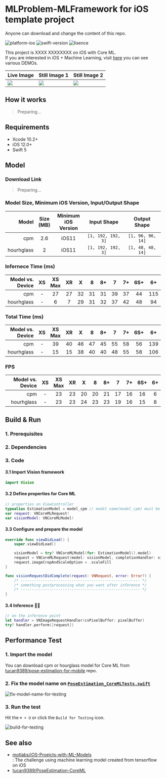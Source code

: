 # MLProblem-MLFramework for iOS template project

Anyone can download and change the content of this repo.

![platform-ios](https://img.shields.io/badge/platform-ios-lightgrey.svg)
![swift-version](https://img.shields.io/badge/swift-5.0-red.svg)
![lisence](https://img.shields.io/badge/license-MIT-black.svg)

This project is XXXX XXXXXXXX on iOS with Core ML.<br>If you are interested in iOS + Machine Learning, visit [here](https://github.com/motlabs/iOS-Proejcts-with-ML-Models) you can see various DEMOs.<br>

| Live Image         | Still Image 1      | Still Image 2      |
| ------------------ | ------------------ | ------------------ |
| ![](resource/) | ![](resource/) | ![](resource/) |

## How it works

> Preparing...

## Requirements

- Xcode 10.2+
- iOS 12.0+
- Swift 5

## Model

### Download Link

> Preparing...

### Model Size, Minimum iOS Version, Input/Output Shape

| Model | Size<br>(MB) | Minimum<br>iOS Version | Input Shape | Output Shape |
| ----: | :----: | :----: | :----: | :----: |
| cpm | 2.6 | iOS11 | `[1, 192, 192, 3]` | `[1, 96, 96, 14]` |
| hourhglass | 2 | iOS11 | `[1, 192, 192, 3]` | `[1, 48, 48, 14]` |

### Infernece Time (ms)

| Model vs. Device | XS | XS<br>Max | XR | X | 8 | 8+ | 7 | 7+ | 6S+ | 6+ |
| ----: | :----: | :----: | :----: | :----: | :----: | :----: | :----: | :----: | :----: | :----: |
| cpm | - | 27 | 27 | 32 | 31 | 31 | 39 | 37 | 44 | 115 |
| hourhglass | - | 6 | 7 | 29 | 31 | 32 | 37 | 42 | 48 | 94 |

### Total Time (ms)

| Model vs. Device | XS | XS<br>Max | XR | X | 8 | 8+ | 7 | 7+ | 6S+ | 6+ |
| ----: | :----: | :----: | :----: | :----: | :----: | :----: | :----: | :----: | :----: | :----: |
| cpm | - | 39 | 40 | 46 | 47 | 45 | 55 | 58 | 56 | 139 |
| hourhglass | - | 15 | 15 | 38 | 40 | 40 | 48 | 55 | 58 | 106 |

### FPS

| Model vs. Device | XS | XS<br>Max | XR | X | 8 | 8+ | 7 | 7+ | 6S+ | 6+ |
| ----: | :----: | :----: | :----: | :----: | :----: | :----: | :----: | :----: | :----: | :----: |
| cpm | - | 23 | 23 | 20 | 20 | 21 | 17 | 16 | 16 | 6 |
| hourhglass | - | 23 | 23 | 24 | 23 | 23 | 19 | 16 | 15 | 8 |

## Build & Run

### 1. Prerequisites

### 2. Dependencies

### 3. Code

#### 3.1 Import Vision framework

```swift
import Vision
```

#### 3.2 Define properties for Core ML

```swift
// properties on ViewController
typealias EstimationModel = model_cpm // model name(model_cpm) must be equal with mlmodel file name
var request: VNCoreMLRequest!
var visionModel: VNCoreMLModel!
```

#### 3.3 Configure and prepare the model

```swift
override func viewDidLoad() {
    super.viewDidLoad()

    visionModel = try? VNCoreMLModel(for: EstimationModel().model)
	request = VNCoreMLRequest(model: visionModel, completionHandler: visionRequestDidComplete)
	request.imageCropAndScaleOption = .scaleFill
}

func visionRequestDidComplete(request: VNRequest, error: Error?) {
    /* ------------------------------------------------------ */
    /* something postprocessing what you want after inference */
    /* ------------------------------------------------------ */
}
```

#### 3.4 Inference 🏃‍♂️

```swift
// on the inference point
let handler = VNImageRequestHandler(cvPixelBuffer: pixelBuffer)
try? handler.perform([request])
```

## Performance Test

### 1. Import the model

You can download cpm or hourglass model for Core ML from [tucan9389/pose-estimation-for-mobile](https://github.com/tucan9389/pose-estimation-for-mobile) repo.

### 2. Fix the model name on [`PoseEstimation_CoreMLTests.swift`](PoseEstimation-CoreMLTests/PoseEstimation_CoreMLTests.swift)

![fix-model-name-for-testing](resource/fix-model-name-for-testing.png)

### 3. Run the test

Hit the `⌘ + U` or click the `Build for Testing` icon.

![build-for-testing](resource/build-for-testing.png)



## See also

- [motlabs/iOS-Proejcts-with-ML-Models](https://github.com/motlabs/iOS-Proejcts-with-ML-Models)<br>
  : The challenge using machine learning model created from tensorflow on iOS
- [tucan9389/PoseEstimation-CoreML](https://github.com/tucan9389/PoseEstimation-CoreML)
